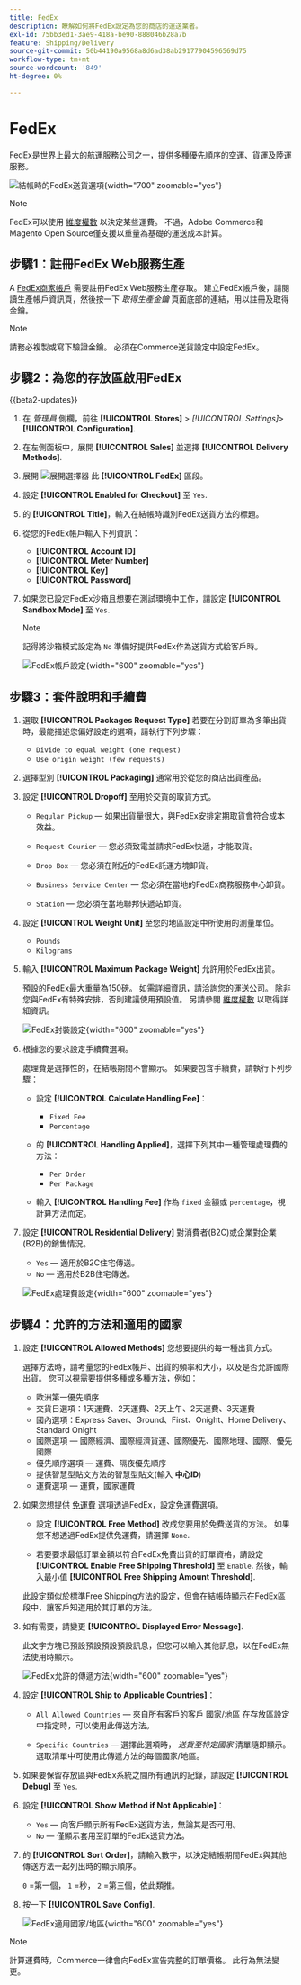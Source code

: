 ```yaml
---
title: FedEx
description: 瞭解如何將FedEx設定為您的商店的運送業者。
exl-id: 75bb3ed1-3ae9-418a-be90-888046b28a7b
feature: Shipping/Delivery
source-git-commit: 50b44190a9568a8d6ad38ab29177904596569d75
workflow-type: tm+mt
source-wordcount: '849'
ht-degree: 0%

---
```


# FedEx

FedEx是世界上最大的航運服務公司之一，提供多種優先順序的空運、貨運及陸運服務。

![結帳時的FedEx送貨選項](./assets/storefront-checkout-shipping-fedex.png){width="700" zoomable="yes"}

>[!NOTE]
>
>FedEx可以使用 [維度權數](carriers.md#dimensional-weight) 以決定某些運費。 不過，Adobe Commerce和Magento Open Source僅支援以重量為基礎的運送成本計算。

## 步驟1：註冊FedEx Web服務生產

A [FedEx商家帳戶][1] 需要註冊FedEx Web服務生產存取。 建立FedEx帳戶後，請閱讀生產帳戶資訊頁，然後按一下 _取得生產金鑰_ 頁面底部的連結，用以註冊及取得金鑰。

>[!NOTE]
>
>請務必複製或寫下驗證金鑰。 必須在Commerce送貨設定中設定FedEx。

## 步驟2：為您的存放區啟用FedEx

{{beta2-updates}}

1. 在 _管理員_ 側欄，前往 **[!UICONTROL Stores]** > _[!UICONTROL Settings]_>**[!UICONTROL Configuration]**.

1. 在左側面板中，展開 **[!UICONTROL Sales]** 並選擇 **[!UICONTROL Delivery Methods]**.

1. 展開 ![展開選擇器](../assets/icon-display-expand.png) 此 **[!UICONTROL FedEx]** 區段。

1. 設定 **[!UICONTROL Enabled for Checkout]** 至 `Yes`.

1. 的 **[!UICONTROL Title]**，輸入在結帳時識別FedEx送貨方法的標題。

1. 從您的FedEx帳戶輸入下列資訊：

   - **[!UICONTROL Account ID]**
   - **[!UICONTROL Meter Number]**
   - **[!UICONTROL Key]**
   - **[!UICONTROL Password]**

1. 如果您已設定FedEx沙箱且想要在測試環境中工作，請設定 **[!UICONTROL Sandbox Mode]** 至 `Yes`.

   >[!NOTE]
   >
   >記得將沙箱模式設定為 `No` 準備好提供FedEx作為送貨方式給客戶時。

   ![FedEx帳戶設定](../configuration-reference/sales/assets/delivery-methods-fedex-account-settings.png){width="600" zoomable="yes"}

## 步驟3：套件說明和手續費

1. 選取 **[!UICONTROL Packages Request Type]** 若要在分割訂單為多筆出貨時，最能描述您偏好設定的選項，請執行下列步驟：

   - `Divide to equal weight (one request)`
   - `Use origin weight (few requests)`

1. 選擇型別 **[!UICONTROL Packaging]** 通常用於從您的商店出貨產品。

1. 設定 **[!UICONTROL Dropoff]** 至用於交貨的取貨方式。

   - `Regular Pickup`  — 如果出貨量很大，與FedEx安排定期取貨會符合成本效益。

   - `Request Courier`  — 您必須致電並請求FedEx快遞，才能取貨。

   - `Drop Box`  — 您必須在附近的FedEx託運方塊卸貨。

   - `Business Service Center`  — 您必須在當地的FedEx商務服務中心卸貨。

   - `Station`  — 您必須在當地聯邦快遞站卸貨。

1. 設定 **[!UICONTROL Weight Unit]** 至您的地區設定中所使用的測量單位。

   - `Pounds`
   - `Kilograms`

1. 輸入 **[!UICONTROL Maximum Package Weight]** 允許用於FedEx出貨。

   預設的FedEx最大重量為150磅。 如需詳細資訊，請洽詢您的運送公司。 除非您與FedEx有特殊安排，否則建議使用預設值。 另請參閱 [維度權數](carriers.md#dimensional-weight) 以取得詳細資訊。

   ![FedEx封裝設定](../configuration-reference/sales/assets/delivery-methods-fedex-packaging.png){width="600" zoomable="yes"}

1. 根據您的要求設定手續費選項。

   處理費是選擇性的，在結帳期間不會顯示。 如果要包含手續費，請執行下列步驟：

   - 設定 **[!UICONTROL Calculate Handling Fee]**：

      - `Fixed Fee`
      - `Percentage`

   - 的 **[!UICONTROL Handling Applied]**，選擇下列其中一種管理處理費的方法：

      - `Per Order`
      - `Per Package`

   - 輸入 **[!UICONTROL Handling Fee]** 作為 `fixed` 金額或 `percentage`，視計算方法而定。

1. 設定 **[!UICONTROL Residential Delivery]** 對消費者(B2C)或企業對企業(B2B)的銷售情況。

   - `Yes`  — 適用於B2C住宅傳送。
   - `No`  — 適用於B2B住宅傳送。

   ![FedEx處理費設定](../configuration-reference/sales/assets/delivery-methods-fedex-handling-fee.png){width="600" zoomable="yes"}

## 步驟4：允許的方法和適用的國家

1. 設定 **[!UICONTROL Allowed Methods]** 您想要提供的每一種出貨方式。

   選擇方法時，請考量您的FedEx帳戶、出貨的頻率和大小，以及是否允許國際出貨。 您可以視需要提供多種或多種方法，例如：

   - 歐洲第一優先順序
   - 交貨日選項：1天運費、2天運費、2天上午、2天運費、3天運費
   - 國內選項：Express Saver、Ground、First、Onight、Home Delivery、Standard Onight
   - 國際選項 — 國際經濟、國際經濟貨運、國際優先、國際地理、國際、優先國際
   - 優先順序選項 — 運費、隔夜優先順序
   - 提供智慧型貼文方法的智慧型貼文(輸入 **中心ID**)
   - 運費選項 — 運費，國家運費

1. 如果您想提供 [免運費](shipping-free.md) 選項透過FedEx，設定免運費選項。

   - 設定 **[!UICONTROL Free Method]** 改成您要用於免費送貨的方法。 如果您不想透過FedEx提供免運費，請選擇 `None`.

   - 若要要求最低訂單金額以符合FedEx免費出貨的訂單資格，請設定 **[!UICONTROL Enable Free Shipping Threshold]** 至 `Enable`. 然後，輸入最小值 **[!UICONTROL Free Shipping Amount Threshold]**.

   此設定類似於標準Free Shipping方法的設定，但會在結帳時顯示在FedEx區段中，讓客戶知道用於其訂單的方法。

1. 如有需要，請變更 **[!UICONTROL Displayed Error Message]**.

   此文字方塊已預設預設預設預設訊息，但您可以輸入其他訊息，以在FedEx無法使用時顯示。

   ![FedEx允許的傳遞方法](../configuration-reference/sales/assets/delivery-methods-fedex-delivery-methods.png){width="600" zoomable="yes"}

1. 設定 **[!UICONTROL Ship to Applicable Countries]**：

   - `All Allowed Countries`  — 來自所有客戶的客戶 [國家/地區](../getting-started/store-details.md#country-options) 在存放區設定中指定時，可以使用此傳送方法。

   - `Specific Countries`  — 選擇此選項時， _送貨至特定國家_ 清單隨即顯示。 選取清單中可使用此傳遞方法的每個國家/地區。

1. 如果要保留存放區與FedEx系統之間所有通訊的記錄，請設定 **[!UICONTROL Debug]** 至 `Yes`.

1. 設定 **[!UICONTROL Show Method if Not Applicable]**：

   - `Yes`  — 向客戶顯示所有FedEx送貨方法，無論其是否可用。
   - `No`  — 僅顯示套用至訂單的FedEx送貨方法。

1. 的 **[!UICONTROL Sort Order]**，請輸入數字，以決定結帳期間FedEx與其他傳送方法一起列出時的顯示順序。

   `0` =第一個， `1` =秒， `2` =第三個，依此類推。

1. 按一下 **[!UICONTROL Save Config]**.

   ![FedEx適用國家/地區](../configuration-reference/sales/assets/delivery-methods-fedex-applicable-countries.png){width="600" zoomable="yes"}

>[!NOTE]
>
>計算運費時，Commerce一律會向FedEx宣告完整的訂單價格。 此行為無法變更。

[1]: https://www.fedex.com/login/web/jsp/contactInfo1.jsp
